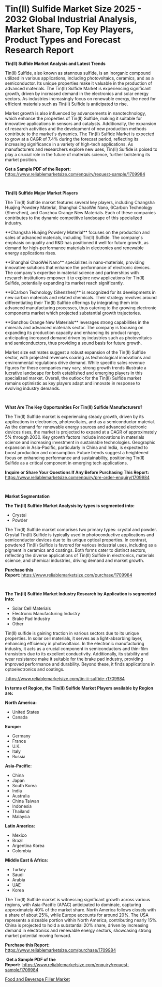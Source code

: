<p><h1>Tin(II) Sulfide Market Size 2025 - 2032 Global Industrial Analysis, Market Share, Top Key Players, Product Types and Forecast Research Report</h1></p><p><strong>Tin(II) Sulfide Market Analysis and Latest Trends</strong></p>
<p><p>Tin(II) Sulfide, also known as stannous sulfide, is an inorganic compound utilized in various applications, including photovoltaics, ceramics, and as a semiconductor. Its unique properties make it valuable in the production of advanced materials. The Tin(II) Sulfide Market is experiencing significant growth, driven by increased demand in the electronics and solar energy sectors. As industries increasingly focus on renewable energy, the need for efficient materials such as Tin(II) Sulfide is anticipated to rise.</p><p>Market growth is also influenced by advancements in nanotechnology, which enhance the properties of Tin(II) Sulfide, making it suitable for innovative applications in sensors and catalysts. Additionally, the expansion of research activities and the development of new production methods contribute to the market's dynamics. The Tin(II) Sulfide Market is expected to grow at a CAGR of 7.4% during the forecast period, reflecting its increasing significance in a variety of high-tech applications. As manufacturers and researchers explore new uses, Tin(II) Sulfide is poised to play a crucial role in the future of materials science, further bolstering its market position.</p></p>
<p><strong>Get a Sample PDF of the Report:&nbsp;</strong> <a href="https://www.reliablemarketsize.com/enquiry/request-sample/1709984?utm_campaign=3126&utm_medium=2&utm_source=Github&utm_content=ia&utm_term=27032025&utm_id=tinii-sulfide">https://www.reliablemarketsize.com/enquiry/request-sample/1709984</a></p>
<p>&nbsp;</p>
<p><strong>Tin(II) Sulfide Major Market Players</strong></p>
<p><p>The Tin(II) Sulfide market features several key players, including Changsha Huajing Powdery Material, Shanghai ChaoWei Nano, 6Carbon Technology (Shenzhen), and Ganzhou Orange New Materials. Each of these companies contributes to the dynamic competitive landscape of this specialized industry.</p><p>**Changsha Huajing Powdery Material** focuses on the production and sales of advanced materials, including Tin(II) Sulfide. The company's emphasis on quality and R&D has positioned it well for future growth, as demand for high-performance materials in electronics and renewable energy applications rises.</p><p>**Shanghai ChaoWei Nano** specializes in nano-materials, providing innovative solutions that enhance the performance of electronic devices. The company's expertise in material science and partnerships with research institutions empower it to explore new applications for Tin(II) Sulfide, potentially expanding its market reach significantly.</p><p>**6Carbon Technology (Shenzhen)** is recognized for its developments in new carbon materials and related chemicals. Their strategy revolves around differentiating their Tin(II) Sulfide offerings by integrating them into advanced manufacturing processes, thus catering to the growing electronic components market which projected substantial growth trajectories.</p><p>**Ganzhou Orange New Materials** leverages strong capabilities in the minerals and advanced materials sector. The company is focusing on expanding its production capacity and enhancing its product range, anticipating increased demand driven by industries such as photovoltaics and semiconductors, thus providing a sound basis for future growth.</p><p>Market size estimates suggest a robust expansion of the Tin(II) Sulfide sector, with projected revenues soaring as technological innovations and environmental regulations drive demand. While specific sales revenue figures for these companies may vary, strong growth trends illustrate a lucrative landscape for both established and emerging players in this specialized market. Overall, the outlook for the Tin(II) Sulfide market remains optimistic as key players adapt and innovate in response to evolving industry demands.</p></p>
<p>&nbsp;</p>
<p><strong>What Are The Key Opportunities For Tin(II) Sulfide Manufacturers?</strong></p>
<p><p>The Tin(II) Sulfide market is experiencing steady growth, driven by its applications in electronics, photovoltaics, and as a semiconductor material. As the demand for renewable energy sources and advanced electronic devices rises, the market is projected to expand at a CAGR of approximately 5% through 2030. Key growth factors include innovations in materials science and increasing investment in sustainable technologies. Geographic expansion in Asia-Pacific, particularly in China and India, is expected to boost production and consumption. Future trends suggest a heightened focus on enhancing performance and sustainability, positioning Tin(II) Sulfide as a critical component in emerging tech applications.</p></p>
<p><strong>Inquire or Share Your Questions If Any Before Purchasing This Report:</strong> <a href="https://www.reliablemarketsize.com/enquiry/pre-order-enquiry/1709984?utm_campaign=3126&utm_medium=2&utm_source=Github&utm_content=ia&utm_term=27032025&utm_id=tinii-sulfide">https://www.reliablemarketsize.com/enquiry/pre-order-enquiry/1709984</a></p>
<p>&nbsp;</p>
<p><strong>Market Segmentation</strong></p>
<p><strong>The Tin(II) Sulfide Market Analysis by types is segmented into:</strong></p>
<p><ul><li>Crystal</li><li>Powder</li></ul></p>
<p><p>The Tin(II) Sulfide market comprises two primary types: crystal and powder. Crystal Tin(II) Sulfide is typically used in photoconductive applications and semiconductor devices due to its unique optical properties. In contrast, powdered Tin(II) Sulfide is favored for various industrial uses, including as a pigment in ceramics and coatings. Both forms cater to distinct sectors, reflecting the diverse applications of Tin(II) Sulfide in electronics, materials science, and chemical industries, driving demand and market growth.</p></p>
<p><strong>Purchase this Report:&nbsp;</strong><a href="https://www.reliablemarketsize.com/purchase/1709984?utm_campaign=3126&utm_medium=2&utm_source=Github&utm_content=ia&utm_term=27032025&utm_id=tinii-sulfide">https://www.reliablemarketsize.com/purchase/1709984</a></p>
<p>&nbsp;</p>
<p><strong>The Tin(II) Sulfide Market Industry Research by Application is segmented into:</strong></p>
<p><ul><li>Solar Cell Materials</li><li>Electronic Manufacturing Industry</li><li>Brake Pad Industry</li><li>Other</li></ul></p>
<p><p>Tin(II) sulfide is gaining traction in various sectors due to its unique properties. In solar cell materials, it serves as a light-absorbing layer, enhancing efficiency in photovoltaics. In the electronic manufacturing industry, it acts as a crucial component in semiconductors and thin-film transistors due to its excellent conductivity. Additionally, its stability and wear resistance make it suitable for the brake pad industry, providing improved performance and durability. Beyond these, it finds applications in optoelectronics and coatings.</p></p>
<p><a href="https://www.reliablemarketsize.com/tin-ii-sulfide-r1709984?utm_campaign=3126&utm_medium=2&utm_source=Github&utm_content=ia&utm_term=27032025&utm_id=tinii-sulfide">&nbsp;https://www.reliablemarketsize.com/tin-ii-sulfide-r1709984</a></p>
<p><strong>In terms of Region, the Tin(II) Sulfide Market Players available by Region are:</strong></p>
<p>
    <p> <strong> North America: </strong>
        <ul>
            <li>United States</li>
            <li>Canada</li>
        </ul>
        </p> 
    <p> <strong> Europe: </strong>
        <ul>
            <li>Germany</li>
            <li>France</li>
            <li>U.K.</li>
            <li>Italy</li>
            <li>Russia</li>
        </ul>
        </p> 
    <p> <strong> Asia-Pacific: </strong>
        <ul>
            <li>China</li>
            <li>Japan</li>
            <li>South Korea</li>
            <li>India</li>
            <li>Australia</li>
            <li>China Taiwan</li>
            <li>Indonesia</li>
            <li>Thailand</li>
            <li>Malaysia</li>
        </ul>
        </p> 
    <p> <strong> Latin America: </strong>
        <ul>
            <li>Mexico</li>
            <li>Brazil</li>
            <li>Argentina Korea</li>
            <li>Colombia</li>
        </ul>
        </p> 
    <p> <strong> Middle East & Africa: </strong>
        <ul>
            <li>Turkey</li>
            <li>Saudi</li>
            <li>Arabia</li>
            <li>UAE</li>
            <li>Korea</li>
        </ul>
    </p>
    </p>
<p><p>The Tin(II) Sulfide market is witnessing significant growth across various regions, with Asia-Pacific (APAC) anticipated to dominate, capturing approximately 40% of the market share. North America follows closely with a share of about 25%, while Europe accounts for around 20%. The USA represents a sizeable portion within North America, contributing nearly 15%. China is projected to hold a substantial 20% share, driven by increasing demand in electronics and renewable energy sectors, showcasing strong market potential moving forward.</p></p>
<p><strong>Purchase this Report: </strong><a href="https://www.reliablemarketsize.com/purchase/1709984?utm_campaign=3126&utm_medium=2&utm_source=Github&utm_content=ia&utm_term=27032025&utm_id=tinii-sulfide">https://www.reliablemarketsize.com/purchase/1709984</a></p>
<p>&nbsp;<strong>Get a Sample PDF of the Report:&nbsp;&nbsp;</strong><a href="https://www.reliablemarketsize.com/enquiry/request-sample/1709984?utm_campaign=3126&utm_medium=2&utm_source=Github&utm_content=ia&utm_term=27032025&utm_id=tinii-sulfide">https://www.reliablemarketsize.com/enquiry/request-sample/1709984</a></p>
<p><strong></strong></p>
<p><p><a href="https://github.com/avikalitesjj/Market-Research-Report-List-1/blob/main/food-and-beverage-filler-market.md?utm_campaign=3126&utm_medium=2&utm_source=Github&utm_content=ia&utm_term=27032025&utm_id=tinii-sulfide">Food and Beverage Filler Market</a></p></p>